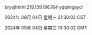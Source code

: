 brysjhhrhl 219.139.196.164 yqqlmgsycl

2024年 09月 04日 星期三 21:30:02 CST

2024年 09月 04日 星期三 13:30:02 GMT
